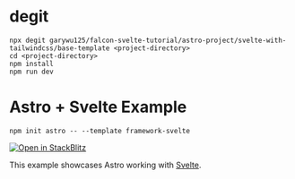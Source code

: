 
# degit
```
npx degit garywu125/falcon-svelte-tutorial/astro-project/svelte-with-tailwindcss/base-template <project-directory>
cd <project-directory>
npm install
npm run dev

```

# Astro + Svelte Example

```
npm init astro -- --template framework-svelte
```

[![Open in StackBlitz](https://developer.stackblitz.com/img/open_in_stackblitz.svg)](https://stackblitz.com/github/withastro/astro/tree/latest/examples/framework-svelte)

This example showcases Astro working with [Svelte](https://svelte.dev/).

